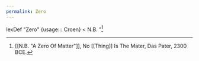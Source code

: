 ```yaml
---
permalink: Zero
---
```

lexDef "Zero" {usage::: Croen} < N.B. "[^ZeroCroen]

[^ZeroCroen]: [[N.B. "A Zero Of Matter"]], No [[Thing]] Is The Mater, Das Pater, 2300 BCE.
